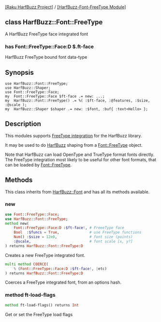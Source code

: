 [[Raku HarfBuzz Project]](https://harfbuzz-raku.github.io)
 / [[HarfBuzz-Font-FreeType Module]](https://harfbuzz-raku.github.io/HarfBuzz-Font-FreeType-raku)

class HarfBuzz::Font::FreeType
------------------------------

A HarfBuzz FreeType face integrated font

### has Font::FreeType::Face:D $.ft-face

HarfBuzz FreeType bound font data-type

Synopsis
--------

    use HarfBuzz::Font::FreeType;
    use HarfBuzz::Shaper;
    use Font::FreeType::Face;
    my  Font::FreeType::Face $ft-face .= new: ...;
    my  HarfBuzz::Font::FreeType() .= %( :$ft-face, :@features, :$size, :@scale );
    my  HarfBuzz::Shaper $shaper .= new: :$font, :buf{ :text<Hello> };

Description
-----------

This modules supports [FreeType integration](https://harfbuzz.github.io/integration-freetype.html) for the HarfBuzz library.

It may be used to do [HarfBuzz](https://harfbuzz-raku.github.io/HarfBuzz-raku/HarfBuzz) shaping from a [Font::FreeType](https://pdf-raku.github.io/Font-FreeType-raku/Font/FreeType) object.

Note that HarfBuzz can load OpenType and TrueType format fonts directly. The FreeType integration most likely to be useful for other font formats, that can be loaded by [Font::FreeType](https://harfbuzz-raku.github.io/Font-FreeType-raku/).

Methods
-------

This class inherits from [HarfBuzz::Font](https://harfbuzz-raku.github.io/HarfBuzz-raku/HarfBuzz/Font) and has all its methods available.

### new

```raku
use Font::FreeType::Face;
use HarfBuzz::Font::FreeType;
method new(
    Font::FreeType::Face:D :$ft-face!, # FreeeType face
    Bool  :$funcs = True,              # use FreeType functions
    Num() :$size = 12e0,               # font size (points)
    :@scale,                           # font scale [x, y?]
) returns HarfBuzz::Font::FreeType:D
```

Creates a new FreeType integrated font.

```raku
multi method COERCE(
    % (Font::FreeType::Face:D :$ft-face!, |etc)
) returns HarfBuzz::Font::FreeType:D
```

Coerces a FreeType integrated font, from an options hash.

### method ft-load-flags

```raku
method ft-load-flags() returns Int
```

Get or set the FreeType load flags

